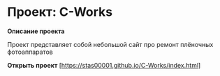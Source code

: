 # Проект: C-Works


**Описание проекта**

Проект представляет собой небольшой сайт про ремонт плёночных фотоаппаратов


**Открыть проект**
[https://stas00001.github.io/C-Works/index.html]
